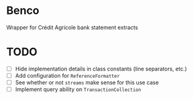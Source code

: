 # Benco
Wrapper for Crédit Agricole bank statement extracts

# TODO

- [ ] Hide implementation details in class constants (line separators, etc.)
- [ ] Add configuration for `ReferenceFormatter`
- [ ] See whether or not `streams` make sense for this use case
- [ ] Implement query ability on `TransactionCollection`